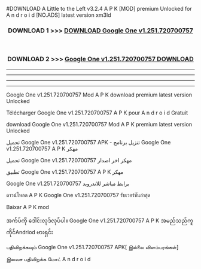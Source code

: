 #DOWNLOAD A Little to the Left v3.2.4 A P K [MOD] premium Unlocked for A n d r o i d [NO.ADS] latest version xm3ld 



<div align="center">

<h3>DOWNLOAD 1 >>> <a href="https://getmod1.web.app/?judule=Btd Battles">DOWNLOAD Google One v1.251.720700757 </a></h3><br>

<h3>DOWNLOAD 2 >>> <a href="https://getmod1.web.app/?judule=Btd Battles">Google One v1.251.720700757  DOWNLOAD </a></h3>

</div>


----------------------------------------------------------

----------------------------------------------------------

----------------------------------------------------------

----------------------------------------------------------


Google One v1.251.720700757  Mod A P K download premium latest version Unlocked

Télécharger Google One v1.251.720700757  A P K pour A n d r o i d Gratuit

download Google One v1.251.720700757  Mod A P K premium latest version Unlocked

تحميل Google One v1.251.720700757  APK - تنزيل برنامج Google One v1.251.720700757  A P K مهكر

تحميل Google One v1.251.720700757  مهكر اخر اصدار

تطبيق Google One v1.251.720700757  A P K مهكر

Google One v1.251.720700757  برابط مباشر للاندرويد

ดาวน์โหลด A P K Google One v1.251.720700757  รับเวอร์ชันล่าสุด

Baixar A P K mod

အက်ပ်ကို ဒေါင်းလုဒ်လုပ်ပါ။ Google One v1.251.720700757  A P K အမည်သည်ကူကိုင်Andriod ဗားရှင်း

பதிவிறக்கவும் Google One v1.251.720700757  APK[ இல்லை விளம்பரங்கள்] 
 
இலவச பதிவிறக்க மோட் A n d r o i d



